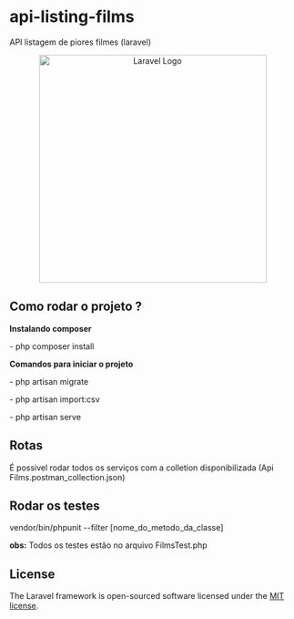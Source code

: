 # api-listing-films
API listagem de piores filmes (laravel)

<p align="center"><a href="https://laravel.com" target="_blank"><img src="https://raw.githubusercontent.com/laravel/art/master/logo-lockup/5%20SVG/2%20CMYK/1%20Full%20Color/laravel-logolockup-cmyk-red.svg" width="400" alt="Laravel Logo"></a></p>


## Como rodar o projeto ?

<p> <b>Instalando composer </b> </p>
<p>  - php composer install</p>

<p> <b>Comandos para iniciar o projeto </b> </p>
<p>  - php artisan migrate</p>
<p>  - php artisan import:csv</p>
<p>  - php artisan serve</p>

## Rotas
<p> É possivel rodar todos os serviços com a colletion disponibilizada (Api Films.postman_collection.json) </p>


## Rodar os testes
<p> vendor/bin/phpunit --filter [nome_do_metodo_da_classe] </p>
<p> <b>obs:</b> Todos os testes estão no arquivo FilmsTest.php </p>

## License

The Laravel framework is open-sourced software licensed under the [MIT license](https://opensource.org/licenses/MIT).
